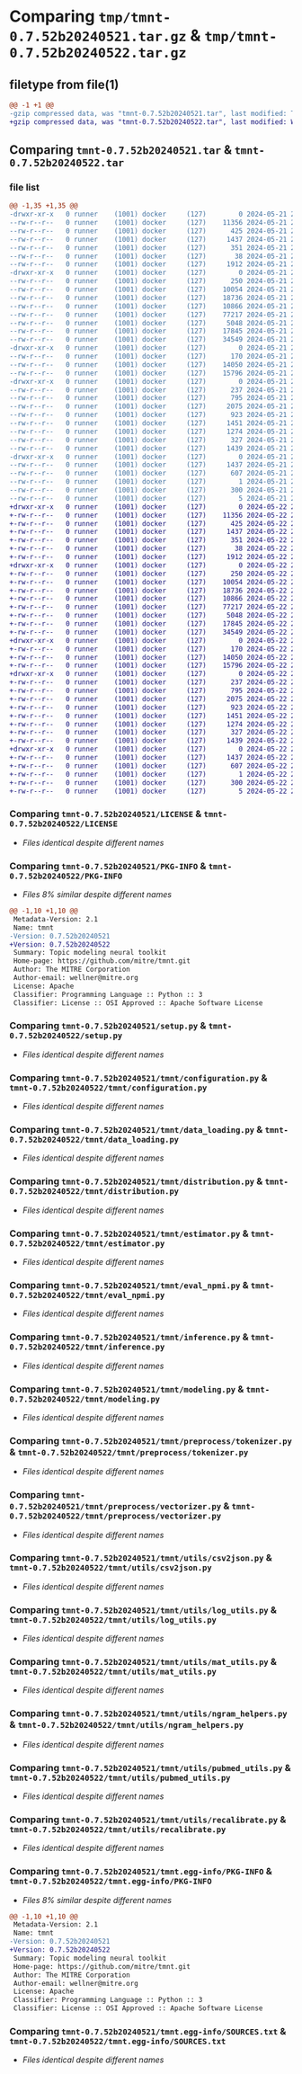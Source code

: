 # Comparing `tmp/tmnt-0.7.52b20240521.tar.gz` & `tmp/tmnt-0.7.52b20240522.tar.gz`

## filetype from file(1)

```diff
@@ -1 +1 @@
-gzip compressed data, was "tmnt-0.7.52b20240521.tar", last modified: Tue May 21 23:05:35 2024, max compression
+gzip compressed data, was "tmnt-0.7.52b20240522.tar", last modified: Wed May 22 23:05:54 2024, max compression
```

## Comparing `tmnt-0.7.52b20240521.tar` & `tmnt-0.7.52b20240522.tar`

### file list

```diff
@@ -1,35 +1,35 @@
-drwxr-xr-x   0 runner    (1001) docker     (127)        0 2024-05-21 23:05:35.308365 tmnt-0.7.52b20240521/
--rw-r--r--   0 runner    (1001) docker     (127)    11356 2024-05-21 23:05:24.000000 tmnt-0.7.52b20240521/LICENSE
--rw-r--r--   0 runner    (1001) docker     (127)      425 2024-05-21 23:05:24.000000 tmnt-0.7.52b20240521/NOTICE
--rw-r--r--   0 runner    (1001) docker     (127)     1437 2024-05-21 23:05:35.308365 tmnt-0.7.52b20240521/PKG-INFO
--rw-r--r--   0 runner    (1001) docker     (127)      351 2024-05-21 23:05:24.000000 tmnt-0.7.52b20240521/README.md
--rw-r--r--   0 runner    (1001) docker     (127)       38 2024-05-21 23:05:35.308365 tmnt-0.7.52b20240521/setup.cfg
--rw-r--r--   0 runner    (1001) docker     (127)     1912 2024-05-21 23:05:24.000000 tmnt-0.7.52b20240521/setup.py
-drwxr-xr-x   0 runner    (1001) docker     (127)        0 2024-05-21 23:05:35.304365 tmnt-0.7.52b20240521/tmnt/
--rw-r--r--   0 runner    (1001) docker     (127)      250 2024-05-21 23:05:24.000000 tmnt-0.7.52b20240521/tmnt/__init__.py
--rw-r--r--   0 runner    (1001) docker     (127)    10054 2024-05-21 23:05:24.000000 tmnt-0.7.52b20240521/tmnt/configuration.py
--rw-r--r--   0 runner    (1001) docker     (127)    18736 2024-05-21 23:05:24.000000 tmnt-0.7.52b20240521/tmnt/data_loading.py
--rw-r--r--   0 runner    (1001) docker     (127)    10866 2024-05-21 23:05:24.000000 tmnt-0.7.52b20240521/tmnt/distribution.py
--rw-r--r--   0 runner    (1001) docker     (127)    77217 2024-05-21 23:05:24.000000 tmnt-0.7.52b20240521/tmnt/estimator.py
--rw-r--r--   0 runner    (1001) docker     (127)     5048 2024-05-21 23:05:24.000000 tmnt-0.7.52b20240521/tmnt/eval_npmi.py
--rw-r--r--   0 runner    (1001) docker     (127)    17845 2024-05-21 23:05:24.000000 tmnt-0.7.52b20240521/tmnt/inference.py
--rw-r--r--   0 runner    (1001) docker     (127)    34549 2024-05-21 23:05:24.000000 tmnt-0.7.52b20240521/tmnt/modeling.py
-drwxr-xr-x   0 runner    (1001) docker     (127)        0 2024-05-21 23:05:35.308365 tmnt-0.7.52b20240521/tmnt/preprocess/
--rw-r--r--   0 runner    (1001) docker     (127)      170 2024-05-21 23:05:24.000000 tmnt-0.7.52b20240521/tmnt/preprocess/__init__.py
--rw-r--r--   0 runner    (1001) docker     (127)    14050 2024-05-21 23:05:24.000000 tmnt-0.7.52b20240521/tmnt/preprocess/tokenizer.py
--rw-r--r--   0 runner    (1001) docker     (127)    15796 2024-05-21 23:05:24.000000 tmnt-0.7.52b20240521/tmnt/preprocess/vectorizer.py
-drwxr-xr-x   0 runner    (1001) docker     (127)        0 2024-05-21 23:05:35.308365 tmnt-0.7.52b20240521/tmnt/utils/
--rw-r--r--   0 runner    (1001) docker     (127)      237 2024-05-21 23:05:24.000000 tmnt-0.7.52b20240521/tmnt/utils/__init__.py
--rw-r--r--   0 runner    (1001) docker     (127)      795 2024-05-21 23:05:24.000000 tmnt-0.7.52b20240521/tmnt/utils/csv2json.py
--rw-r--r--   0 runner    (1001) docker     (127)     2075 2024-05-21 23:05:24.000000 tmnt-0.7.52b20240521/tmnt/utils/log_utils.py
--rw-r--r--   0 runner    (1001) docker     (127)      923 2024-05-21 23:05:24.000000 tmnt-0.7.52b20240521/tmnt/utils/mat_utils.py
--rw-r--r--   0 runner    (1001) docker     (127)     1451 2024-05-21 23:05:24.000000 tmnt-0.7.52b20240521/tmnt/utils/ngram_helpers.py
--rw-r--r--   0 runner    (1001) docker     (127)     1274 2024-05-21 23:05:24.000000 tmnt-0.7.52b20240521/tmnt/utils/pubmed_utils.py
--rw-r--r--   0 runner    (1001) docker     (127)      327 2024-05-21 23:05:24.000000 tmnt-0.7.52b20240521/tmnt/utils/random.py
--rw-r--r--   0 runner    (1001) docker     (127)     1439 2024-05-21 23:05:24.000000 tmnt-0.7.52b20240521/tmnt/utils/recalibrate.py
-drwxr-xr-x   0 runner    (1001) docker     (127)        0 2024-05-21 23:05:35.308365 tmnt-0.7.52b20240521/tmnt.egg-info/
--rw-r--r--   0 runner    (1001) docker     (127)     1437 2024-05-21 23:05:35.000000 tmnt-0.7.52b20240521/tmnt.egg-info/PKG-INFO
--rw-r--r--   0 runner    (1001) docker     (127)      607 2024-05-21 23:05:35.000000 tmnt-0.7.52b20240521/tmnt.egg-info/SOURCES.txt
--rw-r--r--   0 runner    (1001) docker     (127)        1 2024-05-21 23:05:35.000000 tmnt-0.7.52b20240521/tmnt.egg-info/dependency_links.txt
--rw-r--r--   0 runner    (1001) docker     (127)      300 2024-05-21 23:05:35.000000 tmnt-0.7.52b20240521/tmnt.egg-info/requires.txt
--rw-r--r--   0 runner    (1001) docker     (127)        5 2024-05-21 23:05:35.000000 tmnt-0.7.52b20240521/tmnt.egg-info/top_level.txt
+drwxr-xr-x   0 runner    (1001) docker     (127)        0 2024-05-22 23:05:54.320729 tmnt-0.7.52b20240522/
+-rw-r--r--   0 runner    (1001) docker     (127)    11356 2024-05-22 23:05:44.000000 tmnt-0.7.52b20240522/LICENSE
+-rw-r--r--   0 runner    (1001) docker     (127)      425 2024-05-22 23:05:44.000000 tmnt-0.7.52b20240522/NOTICE
+-rw-r--r--   0 runner    (1001) docker     (127)     1437 2024-05-22 23:05:54.320729 tmnt-0.7.52b20240522/PKG-INFO
+-rw-r--r--   0 runner    (1001) docker     (127)      351 2024-05-22 23:05:44.000000 tmnt-0.7.52b20240522/README.md
+-rw-r--r--   0 runner    (1001) docker     (127)       38 2024-05-22 23:05:54.320729 tmnt-0.7.52b20240522/setup.cfg
+-rw-r--r--   0 runner    (1001) docker     (127)     1912 2024-05-22 23:05:44.000000 tmnt-0.7.52b20240522/setup.py
+drwxr-xr-x   0 runner    (1001) docker     (127)        0 2024-05-22 23:05:54.316729 tmnt-0.7.52b20240522/tmnt/
+-rw-r--r--   0 runner    (1001) docker     (127)      250 2024-05-22 23:05:44.000000 tmnt-0.7.52b20240522/tmnt/__init__.py
+-rw-r--r--   0 runner    (1001) docker     (127)    10054 2024-05-22 23:05:44.000000 tmnt-0.7.52b20240522/tmnt/configuration.py
+-rw-r--r--   0 runner    (1001) docker     (127)    18736 2024-05-22 23:05:44.000000 tmnt-0.7.52b20240522/tmnt/data_loading.py
+-rw-r--r--   0 runner    (1001) docker     (127)    10866 2024-05-22 23:05:44.000000 tmnt-0.7.52b20240522/tmnt/distribution.py
+-rw-r--r--   0 runner    (1001) docker     (127)    77217 2024-05-22 23:05:44.000000 tmnt-0.7.52b20240522/tmnt/estimator.py
+-rw-r--r--   0 runner    (1001) docker     (127)     5048 2024-05-22 23:05:44.000000 tmnt-0.7.52b20240522/tmnt/eval_npmi.py
+-rw-r--r--   0 runner    (1001) docker     (127)    17845 2024-05-22 23:05:44.000000 tmnt-0.7.52b20240522/tmnt/inference.py
+-rw-r--r--   0 runner    (1001) docker     (127)    34549 2024-05-22 23:05:44.000000 tmnt-0.7.52b20240522/tmnt/modeling.py
+drwxr-xr-x   0 runner    (1001) docker     (127)        0 2024-05-22 23:05:54.316729 tmnt-0.7.52b20240522/tmnt/preprocess/
+-rw-r--r--   0 runner    (1001) docker     (127)      170 2024-05-22 23:05:44.000000 tmnt-0.7.52b20240522/tmnt/preprocess/__init__.py
+-rw-r--r--   0 runner    (1001) docker     (127)    14050 2024-05-22 23:05:44.000000 tmnt-0.7.52b20240522/tmnt/preprocess/tokenizer.py
+-rw-r--r--   0 runner    (1001) docker     (127)    15796 2024-05-22 23:05:44.000000 tmnt-0.7.52b20240522/tmnt/preprocess/vectorizer.py
+drwxr-xr-x   0 runner    (1001) docker     (127)        0 2024-05-22 23:05:54.316729 tmnt-0.7.52b20240522/tmnt/utils/
+-rw-r--r--   0 runner    (1001) docker     (127)      237 2024-05-22 23:05:44.000000 tmnt-0.7.52b20240522/tmnt/utils/__init__.py
+-rw-r--r--   0 runner    (1001) docker     (127)      795 2024-05-22 23:05:44.000000 tmnt-0.7.52b20240522/tmnt/utils/csv2json.py
+-rw-r--r--   0 runner    (1001) docker     (127)     2075 2024-05-22 23:05:44.000000 tmnt-0.7.52b20240522/tmnt/utils/log_utils.py
+-rw-r--r--   0 runner    (1001) docker     (127)      923 2024-05-22 23:05:44.000000 tmnt-0.7.52b20240522/tmnt/utils/mat_utils.py
+-rw-r--r--   0 runner    (1001) docker     (127)     1451 2024-05-22 23:05:44.000000 tmnt-0.7.52b20240522/tmnt/utils/ngram_helpers.py
+-rw-r--r--   0 runner    (1001) docker     (127)     1274 2024-05-22 23:05:44.000000 tmnt-0.7.52b20240522/tmnt/utils/pubmed_utils.py
+-rw-r--r--   0 runner    (1001) docker     (127)      327 2024-05-22 23:05:44.000000 tmnt-0.7.52b20240522/tmnt/utils/random.py
+-rw-r--r--   0 runner    (1001) docker     (127)     1439 2024-05-22 23:05:44.000000 tmnt-0.7.52b20240522/tmnt/utils/recalibrate.py
+drwxr-xr-x   0 runner    (1001) docker     (127)        0 2024-05-22 23:05:54.320729 tmnt-0.7.52b20240522/tmnt.egg-info/
+-rw-r--r--   0 runner    (1001) docker     (127)     1437 2024-05-22 23:05:54.000000 tmnt-0.7.52b20240522/tmnt.egg-info/PKG-INFO
+-rw-r--r--   0 runner    (1001) docker     (127)      607 2024-05-22 23:05:54.000000 tmnt-0.7.52b20240522/tmnt.egg-info/SOURCES.txt
+-rw-r--r--   0 runner    (1001) docker     (127)        1 2024-05-22 23:05:54.000000 tmnt-0.7.52b20240522/tmnt.egg-info/dependency_links.txt
+-rw-r--r--   0 runner    (1001) docker     (127)      300 2024-05-22 23:05:54.000000 tmnt-0.7.52b20240522/tmnt.egg-info/requires.txt
+-rw-r--r--   0 runner    (1001) docker     (127)        5 2024-05-22 23:05:54.000000 tmnt-0.7.52b20240522/tmnt.egg-info/top_level.txt
```

### Comparing `tmnt-0.7.52b20240521/LICENSE` & `tmnt-0.7.52b20240522/LICENSE`

 * *Files identical despite different names*

### Comparing `tmnt-0.7.52b20240521/PKG-INFO` & `tmnt-0.7.52b20240522/PKG-INFO`

 * *Files 8% similar despite different names*

```diff
@@ -1,10 +1,10 @@
 Metadata-Version: 2.1
 Name: tmnt
-Version: 0.7.52b20240521
+Version: 0.7.52b20240522
 Summary: Topic modeling neural toolkit
 Home-page: https://github.com/mitre/tmnt.git
 Author: The MITRE Corporation
 Author-email: wellner@mitre.org
 License: Apache
 Classifier: Programming Language :: Python :: 3
 Classifier: License :: OSI Approved :: Apache Software License
```

### Comparing `tmnt-0.7.52b20240521/setup.py` & `tmnt-0.7.52b20240522/setup.py`

 * *Files identical despite different names*

### Comparing `tmnt-0.7.52b20240521/tmnt/configuration.py` & `tmnt-0.7.52b20240522/tmnt/configuration.py`

 * *Files identical despite different names*

### Comparing `tmnt-0.7.52b20240521/tmnt/data_loading.py` & `tmnt-0.7.52b20240522/tmnt/data_loading.py`

 * *Files identical despite different names*

### Comparing `tmnt-0.7.52b20240521/tmnt/distribution.py` & `tmnt-0.7.52b20240522/tmnt/distribution.py`

 * *Files identical despite different names*

### Comparing `tmnt-0.7.52b20240521/tmnt/estimator.py` & `tmnt-0.7.52b20240522/tmnt/estimator.py`

 * *Files identical despite different names*

### Comparing `tmnt-0.7.52b20240521/tmnt/eval_npmi.py` & `tmnt-0.7.52b20240522/tmnt/eval_npmi.py`

 * *Files identical despite different names*

### Comparing `tmnt-0.7.52b20240521/tmnt/inference.py` & `tmnt-0.7.52b20240522/tmnt/inference.py`

 * *Files identical despite different names*

### Comparing `tmnt-0.7.52b20240521/tmnt/modeling.py` & `tmnt-0.7.52b20240522/tmnt/modeling.py`

 * *Files identical despite different names*

### Comparing `tmnt-0.7.52b20240521/tmnt/preprocess/tokenizer.py` & `tmnt-0.7.52b20240522/tmnt/preprocess/tokenizer.py`

 * *Files identical despite different names*

### Comparing `tmnt-0.7.52b20240521/tmnt/preprocess/vectorizer.py` & `tmnt-0.7.52b20240522/tmnt/preprocess/vectorizer.py`

 * *Files identical despite different names*

### Comparing `tmnt-0.7.52b20240521/tmnt/utils/csv2json.py` & `tmnt-0.7.52b20240522/tmnt/utils/csv2json.py`

 * *Files identical despite different names*

### Comparing `tmnt-0.7.52b20240521/tmnt/utils/log_utils.py` & `tmnt-0.7.52b20240522/tmnt/utils/log_utils.py`

 * *Files identical despite different names*

### Comparing `tmnt-0.7.52b20240521/tmnt/utils/mat_utils.py` & `tmnt-0.7.52b20240522/tmnt/utils/mat_utils.py`

 * *Files identical despite different names*

### Comparing `tmnt-0.7.52b20240521/tmnt/utils/ngram_helpers.py` & `tmnt-0.7.52b20240522/tmnt/utils/ngram_helpers.py`

 * *Files identical despite different names*

### Comparing `tmnt-0.7.52b20240521/tmnt/utils/pubmed_utils.py` & `tmnt-0.7.52b20240522/tmnt/utils/pubmed_utils.py`

 * *Files identical despite different names*

### Comparing `tmnt-0.7.52b20240521/tmnt/utils/recalibrate.py` & `tmnt-0.7.52b20240522/tmnt/utils/recalibrate.py`

 * *Files identical despite different names*

### Comparing `tmnt-0.7.52b20240521/tmnt.egg-info/PKG-INFO` & `tmnt-0.7.52b20240522/tmnt.egg-info/PKG-INFO`

 * *Files 8% similar despite different names*

```diff
@@ -1,10 +1,10 @@
 Metadata-Version: 2.1
 Name: tmnt
-Version: 0.7.52b20240521
+Version: 0.7.52b20240522
 Summary: Topic modeling neural toolkit
 Home-page: https://github.com/mitre/tmnt.git
 Author: The MITRE Corporation
 Author-email: wellner@mitre.org
 License: Apache
 Classifier: Programming Language :: Python :: 3
 Classifier: License :: OSI Approved :: Apache Software License
```

### Comparing `tmnt-0.7.52b20240521/tmnt.egg-info/SOURCES.txt` & `tmnt-0.7.52b20240522/tmnt.egg-info/SOURCES.txt`

 * *Files identical despite different names*


